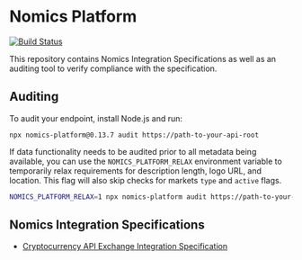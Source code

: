 # Nomics Platform

[![Build Status](https://travis-ci.org/nomics-crypto/nomics-platform.svg?branch=master)](https://travis-ci.org/nomics-crypto/nomics-platform)

This repository contains Nomics Integration Specifications as well as an auditing tool to verify compliance with the specification.

## Auditing

To audit your endpoint, install Node.js and run:

```
npx nomics-platform@0.13.7 audit https://path-to-your-api-root
```

If data functionality needs to be audited prior to all metadata being available, you can use the `NOMICS_PLATFORM_RELAX`
environment variable to temporarily relax requirements for description length, logo URL, and location. This flag will
also skip checks for markets `type` and `active` flags.

```bash
NOMICS_PLATFORM_RELAX=1 npx nomics-platform audit https://path-to-your-api-root
```

## Nomics Integration Specifications

- [Cryptocurrency API Exchange Integration Specification](doc/cryptocurrency-api-exchange-integration.md)
